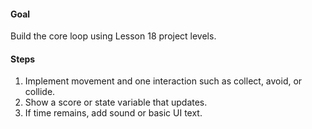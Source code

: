 #### Goal
Build the core loop using Lesson 18 project levels.

#### Steps
1. Implement movement and one interaction such as collect, avoid, or collide.
2. Show a score or state variable that updates.
3. If time remains, add sound or basic UI text.
